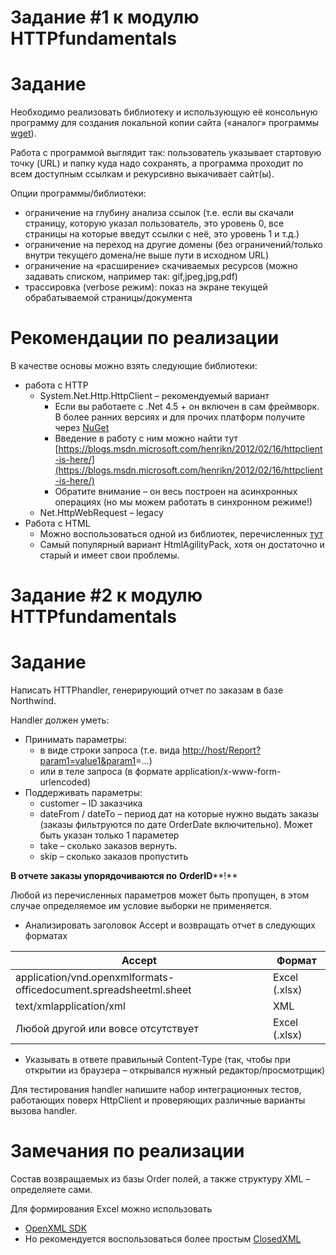 # Задание #1 к модулю HTTPfundamentals

# Задание

Необходимо реализовать библиотеку и использующую её консольную программу для создания локальной копии сайта («аналог» программы [wget](https://ru.wikipedia.org/wiki/Wget)).

Работа с программой выглядит так: пользователь указывает стартовую точку (URL) и папку куда надо сохранять, а программа проходит по всем доступным ссылкам и рекурсивно выкачивает сайт(ы).

Опции программы/библиотеки:

- ограничение на глубину анализа ссылок (т.е. если вы скачали страницу, которую указал пользователь, это уровень 0, все страницы на которые введут ссылки с неё, это уровень 1 и т.д.)
- ограничение на переход на другие домены (без ограничений/только внутри текущего домена/не выше пути в исходном URL)
- ограничение на «расширение» скачиваемых ресурсов (можно задавать списком, например так: gif,jpeg,jpg,pdf)
- трассировка (verbose режим): показ на экране текущей обрабатываемой страницы/документа

# Рекомендации по реализации

В качестве основы можно взять следующие библиотеки:

- работа с HTTP
  - System.Net.Http.HttpClient – рекомендуемый вариант
    - Если вы работаете с .Net 4.5 + он включен в сам фреймворк. В более ранних версиях и для прочих платформ получите через [NuGet](https://www.nuget.org/packages/Microsoft.Net.Http)
    - Введение в работу с ним можно найти тут [https://blogs.msdn.microsoft.com/henrikn/2012/02/16/httpclient-is-here/](https://blogs.msdn.microsoft.com/henrikn/2012/02/16/httpclient-is-here/)
    - Обратите внимание – он весь построен на асинхронных операциях (но мы можем работать в синхронном режиме!)
  - Net.HttpWebRequest – legacy
- Работа с HTML
  - Можно воспользоваться одной из библиотек, перечисленных [тут](http://ru.stackoverflow.com/questions/420354/%D0%9A%D0%B0%D0%BA-%D1%80%D0%B0%D1%81%D0%BF%D0%B0%D1%80%D1%81%D0%B8%D1%82%D1%8C-html-%D0%B2-net/450586)
  - Самый популярный вариант HtmlAgilityPack, хотя он достаточно и старый и имеет свои проблемы.
  
  
  


# Задание #2 к модулю HTTPfundamentals

# Задание

Написать HTTPhandler, генерирующий отчет по заказам в базе Northwind.

Handler должен уметь:

- Принимать параметры:
  - в виде строки запроса (т.е. вида [http](http://host/Report?param1=value1&amp;param1)[://](http://host/Report?param1=value1&amp;param1)[host](http://host/Report?param1=value1&amp;param1)[/](http://host/Report?param1=value1&amp;param1)[Report](http://host/Report?param1=value1&amp;param1)[?](http://host/Report?param1=value1&amp;param1)[param](http://host/Report?param1=value1&amp;param1)[1=](http://host/Report?param1=value1&amp;param1)[value](http://host/Report?param1=value1&amp;param1)[1&amp;param1](http://host/Report?param1=value1&amp;param1)=...)
  - или в теле запроса (в формате application/x-www-form-urlencoded)
- Поддерживать параметры:
  - customer – ID заказчика
  - dateFrom / dateTo – период дат на которые нужно выдать заказы (заказы фильтруются по дате OrderDate включительно). Может быть указан только 1 параметер
  - take – сколько заказов вернуть.
  - skip – сколько заказов пропустить

**В отчете заказы упорядочиваются по**  **OrderID****!**

Любой из перечисленных параметров может быть пропущен, в этом случае определяемое им условие выборки не применяется.

- Анализировать заголовок Accept и возвращать отчет в следующих форматах

| Accept | Формат |
| --- | --- |
| application/vnd.openxmlformats-officedocument.spreadsheetml.sheet | Excel (.xlsx) |
| text/xmlapplication/xml | XML |
| Любой другой или вовсе отсутствует | Excel (.xlsx) |

- Указывать в ответе правильный Content-Type (так, чтобы при открытии из браузера – открывался нужный редактор/просмотрщик)

Для тестирования handler напишите набор интеграционных тестов, работающих поверх HttpClient и проверяющих различные варианты вызова handler.

# Замечания по реализации

Состав возвращаемых из базы Order полей, а также структуру XML – определяете сами.

Для формирования Excel можно использовать

- [OpenXML SDK](https://www.nuget.org/packages/DocumentFormat.OpenXml/)
- Но рекомендуется воспользоваться более простым [ClosedXML](https://github.com/closedxml/closedxml)